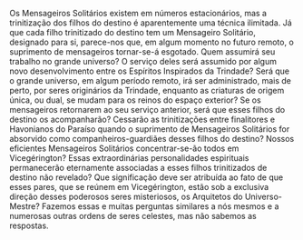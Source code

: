 ﻿Os Mensageiros Solitários existem em números estacionários, mas a trinitização dos filhos do destino é aparentemente uma técnica ilimitada. Já que cada filho trinitizado do destino tem um Mensageiro Solitário, designado para si, parece-nos que, em algum momento no futuro remoto, o suprimento de mensageiros tornar-se-á esgotado. Quem assumirá seu trabalho no grande universo? O serviço deles será assumido por algum novo desenvolvimento entre os Espíritos Inspirados da Trindade? Será que o grande universo, em algum período remoto, irá ser administrado, mais de perto, por seres originários da Trindade, enquanto as criaturas de origem única, ou dual, se mudam para os reinos do espaço exterior? Se os mensageiros retornarem ao seu serviço anterior, será que esses filhos do destino os acompanharão? Cessarão as trinitizações entre finalitores e  Havonianos do Paraíso quando o suprimento de Mensageiros Solitários for absorvido como companheiros-guardiães desses filhos do destino? Nossos eficientes Mensageiros Solitários concentrar-se-ão todos em Vicegérington? Essas extraordinárias personalidades espirituais permanecerão eternamente associadas a esses filhos trinitizados de destino não revelado? Que significação deve ser atribuída ao fato de que esses pares, que se reúnem em Vicegérington, estão sob a exclusiva direção desses poderosos seres misteriosos, os Arquitetos do Universo-Mestre? Fazemos essas e muitas perguntas similares a nós mesmos e a numerosas outras ordens de seres celestes, mas não sabemos as respostas.